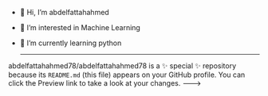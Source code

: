 - 👋 Hi, I’m abdelfattahahmed
- 👀 I’m interested in Machine Learning
- 🌱 I’m currently learning python

  -------------------------------------------------
abdelfattahahmed78/abdelfattahahmed78 is a ✨ special ✨ repository because its `README.md` (this file) appears on your GitHub profile.
You can click the Preview link to take a look at your changes.
--->
